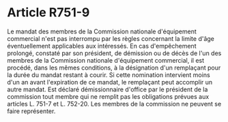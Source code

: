 # Article R751-9

Le mandat des membres de la Commission nationale d'équipement commercial n'est pas interrompu par les règles concernant la limite d'âge éventuellement applicables aux intéressés.   En cas d'empêchement prolongé, constaté par son président, de démission ou de décès de l'un des membres de la Commission nationale d'équipement commercial, il est procédé, dans les mêmes conditions, à la désignation d'un remplaçant pour la durée du mandat restant à courir.   Si cette nomination intervient moins d'un an avant l'expiration de ce mandat, le remplaçant peut accomplir un autre mandat.   Est déclaré démissionnaire d'office par le président de la commission tout membre qui ne remplit pas les obligations prévues aux articles L. 751-7 et L. 752-20.   Les membres de la commission ne peuvent se faire représenter.